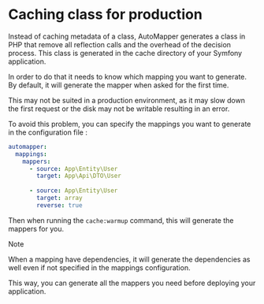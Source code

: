 # Caching class for production

Instead of caching metadata of a class, AutoMapper generates a class in PHP that remove all reflection calls and the
overhead of the decision process. This class is generated in the cache directory of your Symfony application.

In order to do that it needs to know which mapping you want to generate. By default, it will generate the mapper
when asked for the first time.

This may not be suited in a production environment, as it may slow down the first request or the disk may not be 
writable resulting in an error.

To avoid this problem, you can specify the mappings you want to generate in the configuration file : 

```yaml
automapper:
  mappings:
    mappers:
      - source: App\Entity\User
        target: App\Api\DTO\User
    
      - source: App\Entity\User
        target: array
        reverse: true
```

Then when running the `cache:warmup` command, this will generate the mappers for you.

> [!NOTE]
> When a mapping have dependencies, it will generate the dependencies as well even if not specified in the mappings configuration.

This way, you can generate all the mappers you need before deploying your application.
